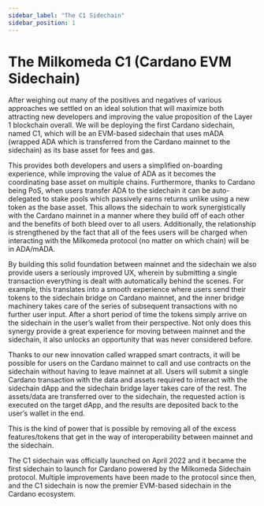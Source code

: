 ```yaml
---
sidebar_label: "The C1 Sidechain"
sidebar_position: 1
---
```


# The Milkomeda C1 (Cardano EVM Sidechain)

After weighing out many of the positives and negatives of various approaches we settled on an ideal solution that will maximize both attracting new developers and improving the value proposition of the Layer 1 blockchain overall. We will be deploying the first Cardano sidechain, named C1, which will be an EVM-based sidechain that uses mADA (wrapped ADA which is transferred from the Cardano mainnet to the sidechain) as its base asset for fees and gas.

This provides both developers and users a simplified on-boarding experience, while improving the value of ADA as it becomes the coordinating base asset on multiple chains. Furthermore, thanks to Cardano being PoS, when users transfer ADA to the sidechain it can be auto-delegated to stake pools which passively earns returns unlike using a new token as the base asset. This allows the sidechain to work synergistically with the Cardano mainnet in a manner where they build off of each other and the benefits of both bleed over to all users. Additionally, the relationship is strengthened by the fact that all of the fees users will be charged when interacting with the Milkomeda protocol (no matter on which chain) will be in ADA/mADA.

By building this solid foundation between mainnet and the sidechain we also provide users a seriously improved UX, wherein by submitting a single transaction everything is dealt with automatically behind the scenes. For example, this translates into a smooth experience where users send their tokens to the sidechain bridge on Cardano mainnet, and the inner bridge machinery takes care of the series of subsequent transactions with no further user input. After a short period of time the tokens simply arrive on the sidechain in the user’s wallet from their perspective. Not only does this synergy provide a great experience for moving between mainnet and the sidechain, it also unlocks an opportunity that was never considered before.

Thanks to our new innovation called wrapped smart contracts, it will be possible for users on the Cardano mainnet to call and use contracts on the sidechain without having to leave mainnet at all. Users will submit a single Cardano transaction with the data and assets required to interact with the sidechain dApp and the sidechain bridge layer takes care of the rest. The assets/data are transferred over to the sidechain, the requested action is executed on the target dApp, and the results are deposited back to the user’s wallet in the end.

This is the kind of power that is possible by removing all of the excess features/tokens that get in the way of interoperability between mainnet and the sidechain.

The C1 sidechain was officially launched on April 2022 and it became the first sidechain to launch for Cardano powered by the Milkomeda Sidechain protocol. Multiple improvements have been made to the protocol since then, and the C1 sidechain is now the premier EVM-based sidechain in the Cardano ecosystem.